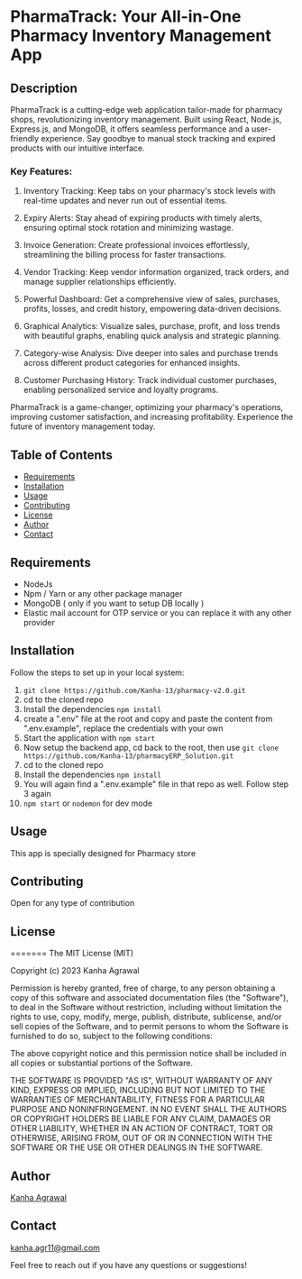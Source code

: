 # PharmaTrack: Your All-in-One Pharmacy Inventory Management App

## Description

PharmaTrack is a cutting-edge web application tailor-made for pharmacy shops, revolutionizing inventory management. Built using React, Node.js, Express.js, and MongoDB, it offers seamless performance and a user-friendly experience. Say goodbye to manual stock tracking and expired products with our intuitive interface.

### Key Features:

1. Inventory Tracking: Keep tabs on your pharmacy's stock levels with real-time updates and never run out of essential items.

2. Expiry Alerts: Stay ahead of expiring products with timely alerts, ensuring optimal stock rotation and minimizing wastage.

3. Invoice Generation: Create professional invoices effortlessly, streamlining the billing process for faster transactions.

4. Vendor Tracking: Keep vendor information organized, track orders, and manage supplier relationships efficiently.

5. Powerful Dashboard: Get a comprehensive view of sales, purchases, profits, losses, and credit history, empowering data-driven decisions.

6. Graphical Analytics: Visualize sales, purchase, profit, and loss trends with beautiful graphs, enabling quick analysis and strategic planning.

7. Category-wise Analysis: Dive deeper into sales and purchase trends across different product categories for enhanced insights.

8. Customer Purchasing History: Track individual customer purchases, enabling personalized service and loyalty programs.

PharmaTrack is a game-changer, optimizing your pharmacy's operations, improving customer satisfaction, and increasing profitability. Experience the future of inventory management today.

## Table of Contents

- [Requirements](#requirements)
- [Installation](#installation)
- [Usage](#usage)
- [Contributing](#contributing)
- [License](#license)
- [Author](#author)
- [Contact](#contact)

## Requirements

- NodeJs
- Npm / Yarn or any other package manager
- MongoDB ( only if you want to setup DB locally )
- Elastic mail account for OTP service or you can replace it with any other provider


## Installation

Follow the steps to set up in your local system:

1. `git clone https://github.com/Kanha-13/pharmacy-v2.0.git`
2. cd to the cloned repo
3. Install the dependencies `npm install`
4. create a ".env" file at the root and copy and paste the content from ".env.example", replace the credentials with your own
5. Start the application with `npm start`
6. Now setup the backend app, cd back to the root, then use `git clone https://github.com/Kanha-13/pharmacyERP_Solution.git`
7. cd to the cloned repo
8. Install the dependencies `npm install`
9. You will again find a ".env.example" file in that repo as well. Follow step 3 again
10. `npm start` or `nodemon` for dev mode

## Usage

This app is specially designed for Pharmacy store

## Contributing

Open for any type of contribution

## License

=======
The MIT License (MIT)

Copyright (c) 2023 Kanha Agrawal

Permission is hereby granted, free of charge, to any person obtaining a copy
of this software and associated documentation files (the "Software"), to deal
in the Software without restriction, including without limitation the rights
to use, copy, modify, merge, publish, distribute, sublicense, and/or sell
copies of the Software, and to permit persons to whom the Software is
furnished to do so, subject to the following conditions:

The above copyright notice and this permission notice shall be included in
all copies or substantial portions of the Software.

THE SOFTWARE IS PROVIDED "AS IS", WITHOUT WARRANTY OF ANY KIND, EXPRESS OR
IMPLIED, INCLUDING BUT NOT LIMITED TO THE WARRANTIES OF MERCHANTABILITY,
FITNESS FOR A PARTICULAR PURPOSE AND NONINFRINGEMENT. IN NO EVENT SHALL THE
AUTHORS OR COPYRIGHT HOLDERS BE LIABLE FOR ANY CLAIM, DAMAGES OR OTHER
LIABILITY, WHETHER IN AN ACTION OF CONTRACT, TORT OR OTHERWISE, ARISING FROM,
OUT OF OR IN CONNECTION WITH THE SOFTWARE OR THE USE OR OTHER DEALINGS IN
THE SOFTWARE.

## Author

[Kanha Agrawal](https://github.com/kanha-13/)

## Contact

kanha.agr11@gmail.com

Feel free to reach out if you have any questions or suggestions!
